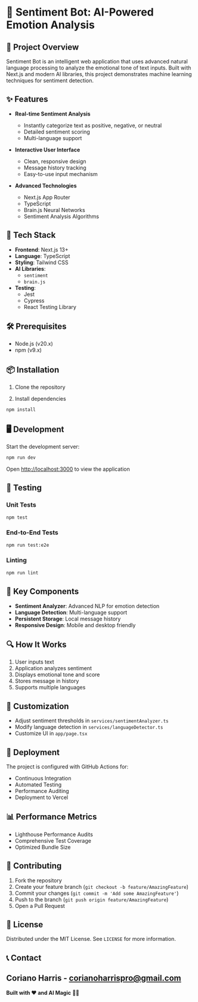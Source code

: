 # 🤖 Sentiment Bot: AI-Powered Emotion Analysis

## 📝 Project Overview

Sentiment Bot is an intelligent web application that uses advanced natural language processing to analyze the emotional tone of text inputs. Built with Next.js and modern AI libraries, this project demonstrates machine learning techniques for sentiment detection.

## ✨ Features

- **Real-time Sentiment Analysis**
  - Instantly categorize text as positive, negative, or neutral
  - Detailed sentiment scoring
  - Multi-language support

- **Interactive User Interface**
  - Clean, responsive design
  - Message history tracking
  - Easy-to-use input mechanism

- **Advanced Technologies**
  - Next.js App Router
  - TypeScript
  - Brain.js Neural Networks
  - Sentiment Analysis Algorithms

## 🚀 Tech Stack

- **Frontend**: Next.js 13+
- **Language**: TypeScript
- **Styling**: Tailwind CSS
- **AI Libraries**: 
  - `sentiment`
  - `brain.js`
- **Testing**: 
  - Jest
  - Cypress
  - React Testing Library

## 🛠 Prerequisites

- Node.js (v20.x)
- npm (v9.x)

## 📦 Installation

1. Clone the repository

1. Install dependencies
```bash
npm install
```

## 🖥 Development

Start the development server:
```bash
npm run dev
```

Open [http://localhost:3000](http://localhost:3000) to view the application

## 🧪 Testing

### Unit Tests
```bash
npm test
```

### End-to-End Tests
```bash
npm run test:e2e
```

### Linting
```bash
npm run lint
```

## 🌟 Key Components

- **Sentiment Analyzer**: Advanced NLP for emotion detection
- **Language Detection**: Multi-language support
- **Persistent Storage**: Local message history
- **Responsive Design**: Mobile and desktop friendly

## 🔍 How It Works

1. User inputs text
2. Application analyzes sentiment
3. Displays emotional tone and score
4. Stores message in history
5. Supports multiple languages

## 🔧 Customization

- Adjust sentiment thresholds in `services/sentimentAnalyzer.ts`
- Modify language detection in `services/languageDetector.ts`
- Customize UI in `app/page.tsx`

## 🚢 Deployment

The project is configured with GitHub Actions for:
- Continuous Integration
- Automated Testing
- Performance Auditing
- Deployment to Vercel

## 📊 Performance Metrics

- Lighthouse Performance Audits
- Comprehensive Test Coverage
- Optimized Bundle Size

## 🤝 Contributing

1. Fork the repository
2. Create your feature branch (`git checkout -b feature/AmazingFeature`)
3. Commit your changes (`git commit -m 'Add some AmazingFeature'`)
4. Push to the branch (`git push origin feature/AmazingFeature`)
5. Open a Pull Request

## 📄 License

Distributed under the MIT License. See `LICENSE` for more information.

## 📞 Contact

Coriano Harris - corianoharrispro@gmail.com
---

**Built with ❤️ and AI Magic** 🧙‍♂️